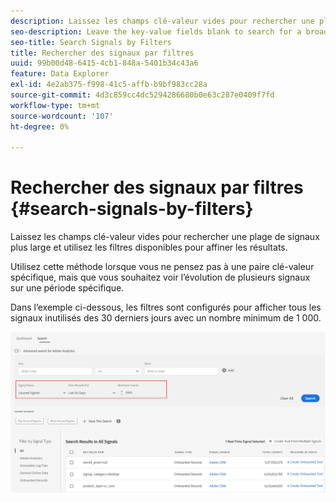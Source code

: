 ```yaml
---
description: Laissez les champs clé-valeur vides pour rechercher une plage de signaux plus large et utilisez les filtres disponibles pour affiner les résultats.
seo-description: Leave the key-value fields blank to search for a broader range of signals and use the available filters to narrow down the results.
seo-title: Search Signals by Filters
title: Rechercher des signaux par filtres
uuid: 99b00d48-6415-4cb1-848a-5401b34c43a6
feature: Data Explorer
exl-id: 4e2ab375-f998-41c5-affb-b9bf983cc28a
source-git-commit: 4d3c859cc4dc5294286680b0e63c287e0409f7fd
workflow-type: tm+mt
source-wordcount: '107'
ht-degree: 0%

---
```


# Rechercher des signaux par filtres {#search-signals-by-filters}

Laissez les champs clé-valeur vides pour rechercher une plage de signaux plus large et utilisez les filtres disponibles pour affiner les résultats.

Utilisez cette méthode lorsque vous ne pensez pas à une paire clé-valeur spécifique, mais que vous souhaitez voir l’évolution de plusieurs signaux sur une période spécifique.

Dans l’exemple ci-dessous, les filtres sont configurés pour afficher tous les signaux inutilisés des 30 derniers jours avec un nombre minimum de 1 000.

![](assets/signals-search-filters.png)
